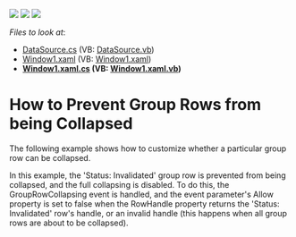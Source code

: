 <!-- default badges list -->
![](https://img.shields.io/endpoint?url=https://codecentral.devexpress.com/api/v1/VersionRange/128652199/21.1.5%2B)
[![](https://img.shields.io/badge/Open_in_DevExpress_Support_Center-FF7200?style=flat-square&logo=DevExpress&logoColor=white)](https://supportcenter.devexpress.com/ticket/details/E2024)
[![](https://img.shields.io/badge/📖_How_to_use_DevExpress_Examples-e9f6fc?style=flat-square)](https://docs.devexpress.com/GeneralInformation/403183)
<!-- default badges end -->
<!-- default file list -->
*Files to look at*:

* [DataSource.cs](./CS/DXGrid_PreventGroupRowFromCollapsing/DataSource.cs) (VB: [DataSource.vb](./VB/DXGrid_PreventGroupRowFromCollapsing/DataSource.vb))
* [Window1.xaml](./CS/DXGrid_PreventGroupRowFromCollapsing/Window1.xaml) (VB: [Window1.xaml](./VB/DXGrid_PreventGroupRowFromCollapsing/Window1.xaml))
* **[Window1.xaml.cs](./CS/DXGrid_PreventGroupRowFromCollapsing/Window1.xaml.cs) (VB: [Window1.xaml.vb](./VB/DXGrid_PreventGroupRowFromCollapsing/Window1.xaml.vb))**
<!-- default file list end -->
# How to Prevent Group Rows from being Collapsed


<p>The following example shows how to customize whether a particular group row can be collapsed.</p><p>In this example, the 'Status: Invalidated' group row is prevented from being collapsed, and the full collapsing is disabled. To do this, the GroupRowCollapsing event is handled, and the event parameter's Allow property is set to false when the RowHandle property returns the 'Status: Invalidated' row's handle, or an invalid handle (this happens when all group rows are about to be collapsed).</p>

<br/>


